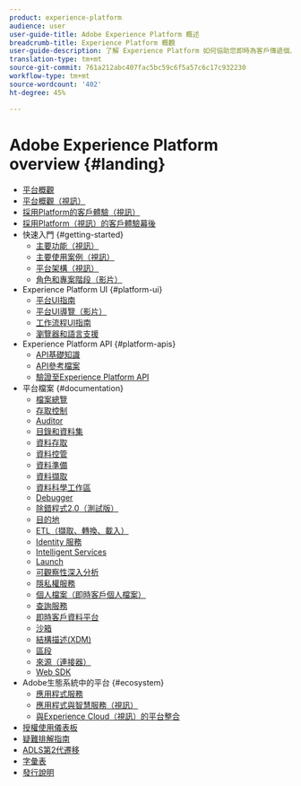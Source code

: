 ```yaml
---
product: experience-platform
audience: user
user-guide-title: Adobe Experience Platform 概述
breadcrumb-title: Experience Platform 概觀
user-guide-description: 了解 Experience Platform 如何協助您即時為客戶傳遞個人化體驗。
translation-type: tm+mt
source-git-commit: 761a212abc407fac5bc59c6f5a57c6c17c932230
workflow-type: tm+mt
source-wordcount: '402'
ht-degree: 45%

---
```



# Adobe Experience Platform overview {#landing}

* [平台概觀](home.md)
* [平台概觀（視訊）](video/platform-overview.md)
* [採用Platform的客戶體驗（視訊）](video/customer-experience.md)
* [採用Platform（視訊）的客戶體驗幕後](video/customer-experience-bts.md)
* 快速入門 {#getting-started}
   * [主要功能（視訊）](video/key-capabilities.md)
   * [主要使用案例（視訊）](video/platform-use-cases.md)
   * [平台架構（視訊）](video/platform-architecture.md)
   * [角色和專案階段（影片）](video/roles-project-phases.md)
* Experience Platform UI {#platform-ui}
   * [平台UI指南](ui-guide.md)
   * [平台UI導覽（影片）](video/platform-ui.md)
   * [工作流程UI指南](workflows.md)
   * [瀏覽器和語言支援](browser-language-support.md)
* Experience Platform API {#platform-apis}
   * [API基礎知識](api-fundamentals.md)
   * [API參考檔案](https://www.adobe.io/apis/experienceplatform/home/api-reference.html)
   * [驗證至Experience Platform API](https://docs.adobe.com/content/help/en/platform-learn/tutorials/platform-api-authentication.html)
* 平台檔案 {#documentation}
   * [檔案總覽](documentation/overview.md)
   * [存取控制](https://docs.adobe.com/content/help/zh-Hant/experience-platform/access-control/home.html)
   * [Auditor](https://docs.adobe.com/content/help/zh-Hant/auditor/using/overview.html)
   * [目錄和資料集](https://docs.adobe.com/content/help/en/experience-platform/catalog/home.html)
   * [資料存取](https://docs.adobe.com/content/help/en/experience-platform/data-access/home.html)
   * [資料控管](https://docs.adobe.com/content/help/en/experience-platform/data-governance/home.html)
   * [資料準備](https://docs.adobe.com/content/help/en/experience-platform/data-prep/home.html)
   * [資料擷取](https://docs.adobe.com/content/help/zh-Hant/experience-platform/ingestion/home.html)
   * [資料科學工作區](https://docs.adobe.com/content/help/en/experience-platform/data-science-workspace/home.html)
   * [Debugger](https://docs.adobe.com/content/help/zh-Hant/debugger/using/experience-cloud-debugger.html)
   * [除錯程式2.0（測試版）](https://docs.adobe.com/content/help/en/debugger/using-v2/experience-cloud-debugger.html)
   * [目的地](https://experienceleague.adobe.com/docs/experience-platform/destinations/home.html)
   * [ETL（擷取、轉換、載入）](https://docs.adobe.com/content/help/en/experience-platform/etl/home.html)
   * [Identity 服務](https://docs.adobe.com/content/help/zh-Hant/experience-platform/identity/home.html)
   * [Intelligent Services](https://docs.adobe.com/content/help/en/experience-platform/intelligent-services/home.html)
   * [Launch](https://docs.adobe.com/content/help/zh-Hant/launch/using/overview.html)
   * [可觀察性深入分析](https://docs.adobe.com/content/help/en/experience-platform/observability/home.html)
   * [隱私權服務](https://docs.adobe.com/content/help/en/experience-platform/privacy/home.html)
   * [個人檔案（即時客戶個人檔案）](https://docs.adobe.com/content/help/zh-Hant/experience-platform/profile/home.html)
   * [查詢服務](https://docs.adobe.com/content/help/en/experience-platform/query/home.html)
   * [即時客戶資料平台](https://docs.adobe.com/content/help/en/experience-platform/rtcdp/overview.html)
   * [沙箱](https://docs.adobe.com/content/help/zh-Hant/experience-platform/sandbox/home.html)
   * [結構描述(XDM)](https://docs.adobe.com/content/help/zh-Hant/experience-platform/xdm/home.html)
   * [區段](https://docs.adobe.com/content/help/zh-Hant/experience-platform/segmentation/home.html)
   * [來源（連接器）](https://docs.adobe.com/content/help/en/experience-platform/sources/home.html)
   * [Web SDK](https://docs.adobe.com/content/help/zh-Hant/experience-platform/edge/home.html)
* Adobe生態系統中的平台 {#ecosystem}
   * [應用程式服務](application-services.md)
   * [應用程式與智慧服務（視訊）](video/application-intelligent-services.md)
   * [與Experience Cloud（視訊）的平台整合](video/experience-cloud-integrations.md)
* [授權使用儀表板](license-usage-dashboard.md)
* [疑難排解指南](troubleshooting.md)
* [ADLS第2代遷移](adls2-gen2-migration.md)
* [字彙表](glossary.md)
* [發行說明](https://docs.adobe.com/content/help/zh-Hant/experience-platform/release-notes/latest.html)